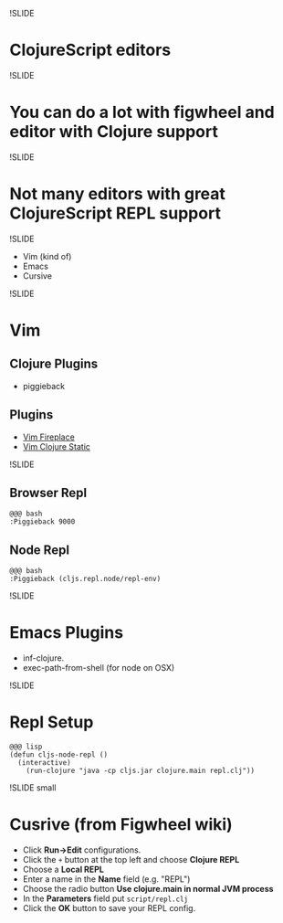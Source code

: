 !SLIDE

# ClojureScript editors

!SLIDE

# You can do a lot with figwheel and editor with Clojure support

!SLIDE

# Not many editors with great ClojureScript REPL support

!SLIDE

- Vim (kind of)
- Emacs
- Cursive

!SLIDE

# Vim
## Clojure Plugins
- piggieback

## Plugins
- [Vim Fireplace](https://github.com/tpope/vim-fireplace)
- [Vim Clojure Static](https://github.com/guns/vim-clojure-static)

!SLIDE

## Browser Repl

    @@@ bash
    :Piggieback 9000

## Node Repl

    @@@ bash
    :Piggieback (cljs.repl.node/repl-env)

!SLIDE

# Emacs Plugins

- inf-clojure.
- exec-path-from-shell (for node on OSX)

!SLIDE

# Repl Setup

    @@@ lisp
    (defun cljs-node-repl ()
      (interactive)
        (run-clojure "java -cp cljs.jar clojure.main repl.clj"))

!SLIDE small

# Cusrive (from Figwheel wiki)
- Click __Run->Edit__ configurations.
- Click the `+` button at the top left and choose **Clojure REPL**
- Choose a **Local REPL**
- Enter a name in the **Name** field (e.g. "REPL")
- Choose the radio button **Use clojure.main in normal JVM process**
- In the **Parameters** field put `script/repl.clj`
- Click the **OK** button to save your REPL config.
